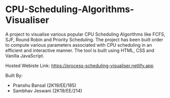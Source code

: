 # CPU-Scheduling-Algorithms-Visualiser

A project to visualise various popular CPU Scheduling Algorithms like FCFS, SJF, Round Robin and Priority Scheduling. The project has been built order to compute various parameters associated with CPU scheduling in an efficient and interactive manner. The tool is built using HTML, CSS and Vanilla JavaScript.

Hosted Webiste Link: https://process-scheduling-visualiser.netlify.app

Built By:
- Pranshu Bansal (2K19/EE/185)
- Sambhav Jeswani (2K19/EE/214)
